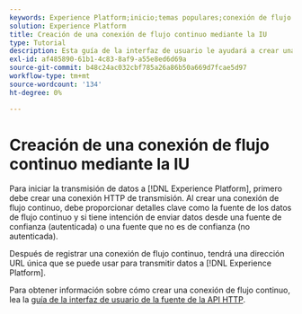 ```yaml
---
keywords: Experience Platform;inicio;temas populares;conexión de flujo continuo;crear conexión de flujo continuo;guía de iu;tutorial;crear una conexión de flujo continuo;ingesta de flujo continuo;ingesta;
solution: Experience Platform
title: Creación de una conexión de flujo continuo mediante la IU
type: Tutorial
description: Esta guía de la interfaz de usuario le ayudará a crear una conexión de flujo continuo mediante Adobe Experience Platform.
exl-id: af485890-61b1-4c83-8af9-a55e8ed6d69a
source-git-commit: b48c24ac032cbf785a26a86b50a669d7fcae5d97
workflow-type: tm+mt
source-wordcount: '134'
ht-degree: 0%

---
```


# Creación de una conexión de flujo continuo mediante la IU

Para iniciar la transmisión de datos a [!DNL Experience Platform], primero debe crear una conexión HTTP de transmisión. Al crear una conexión de flujo continuo, debe proporcionar detalles clave como la fuente de los datos de flujo continuo y si tiene intención de enviar datos desde una fuente de confianza (autenticada) o una fuente que no es de confianza (no autenticada).

Después de registrar una conexión de flujo continuo, tendrá una dirección URL única que se puede usar para transmitir datos a [!DNL Experience Platform].

Para obtener información sobre cómo crear una conexión de flujo continuo, lea la [guía de la interfaz de usuario de la fuente de la API HTTP](../../sources/tutorials/ui/create/streaming/http.md).

